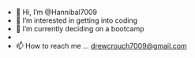 - 👋 Hi, I’m @Hannibal7009
- 👀 I’m interested in getting into coding
- 🌱 I’m currently deciding on a bootcamp
-
- 📫 How to reach me ... drewcrouch7009@gmail.com

<!---
Hannibal7009/Hannibal7009 is a ✨ special ✨ repository because its `README.md` (this file) appears on your GitHub profile.
You can click the Preview link to take a look at your changes.
--->
